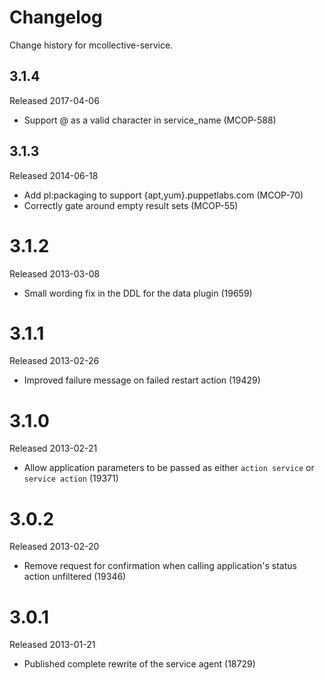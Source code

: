 # Changelog

Change history for mcollective-service.

## 3.1.4

Released 2017-04-06

* Support @ as a valid character in service_name (MCOP-588)

## 3.1.3

Released 2014-06-18

* Add pl:packaging to support {apt,yum}.puppetlabs.com (MCOP-70)
* Correctly gate around empty result sets (MCOP-55)


# 3.1.2

Released 2013-03-08

* Small wording fix in the DDL for the data plugin (19659)


# 3.1.1

Released 2013-02-26

* Improved failure message on failed restart action (19429)


# 3.1.0

Released 2013-02-21

* Allow application parameters to be passed as either `action service`
  or `service action` (19371)


# 3.0.2

Released 2013-02-20

* Remove request for confirmation when calling application's status
  action unfiltered (19346)


# 3.0.1

Released 2013-01-21

* Published complete rewrite of the service agent (18729)
